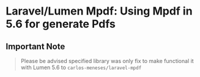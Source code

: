 	
# Laravel/Lumen Mpdf: Using Mpdf in  5.6 for generate Pdfs


## Important Note

> Please be advised specified library was only fix to make functional it with Lumen 5.6 to `carlos-meneses/laravel-mpdf`
